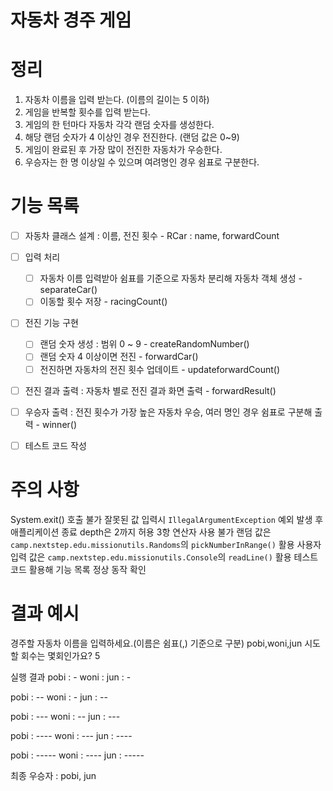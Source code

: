 # 자동차 경주 게임

# 정리
1. 자동차 이름을 입력 받는다. (이름의 길이는 5 이하)
2. 게임을 반복할 횟수를 입력 받는다.
3. 게임의 한 턴마다 자동차 각각 랜덤 숫자를 생성한다.
4. 해당 랜덤 숫자가 4 이상인 경우 전진한다. (랜덤 값은 0~9)
5. 게임이 완료된 후 가장 많이 전진한 자동차가 우승한다.
6. 우승자는 한 명 이상일 수 있으며 여려명인 경우 쉼표로 구분한다.

# 기능 목록
- [ ] 자동차 클래스 설계 : 이름, 전진 횟수 - RCar : name, forwardCount
- [ ] 입력 처리
    - [ ] 자동차 이름 입력받아 쉼표를 기준으로 자동차 분리해 자동차 객체 생성 - separateCar()
    - [ ] 이동할 횟수 저장 - racingCount()
- [ ] 전진 기능 구현
    - [ ] 랜덤 숫자 생성 : 범위 0 ~ 9 - createRandomNumber()
    - [ ] 랜덤 숫자 4 이상이면 전진 - forwardCar()
    - [ ] 전진하면 자동차의 전진 횟수 업데이트 - updateforwardCount()
- [ ] 전진 결과 출력 : 자동차 별로 전진 결과 화면 출력 - forwardResult()
- [ ] 우승자 출력 : 전진 횟수가 가장 높은 자동차 우승, 여러 명인 경우 쉼표로 구분해 출력 - winner()
- [ ] 테스트 코드 작성



# 주의 사항
System.exit() 호출 불가
잘못된 값 입력시 `IllegalArgumentException` 예외 발생 후 애플리케이션 종료
depth은 2까지 허용
3항 연산자 사용 불가
랜덤 값은 `camp.nextstep.edu.missionutils.Randoms`의 `pickNumberInRange()` 활용
사용자 입력 값은 `camp.nextstep.edu.missionutils.Console`의 `readLine()` 활용
테스트 코드 활용해 기능 목록 정상 동작 확인


# 결과 예시
경주할 자동차 이름을 입력하세요.(이름은 쉼표(,) 기준으로 구분)
pobi,woni,jun
시도할 회수는 몇회인가요?
5

실행 결과
pobi : -
woni : 
jun : -

pobi : --
woni : -
jun : --

pobi : ---
woni : --
jun : ---

pobi : ----
woni : ---
jun : ----

pobi : -----
woni : ----
jun : -----

최종 우승자 : pobi, jun